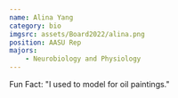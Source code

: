 ```yaml
---
name: Alina Yang
category: bio
imgsrc: assets/Board2022/alina.png
position: AASU Rep
majors:
    - Neurobiology and Physiology
---
```


Fun Fact: "I used to model for oil paintings."
